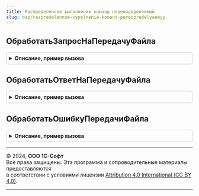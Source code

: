 ```yaml
---
title: Распределенное выполнение команд переопределяемый
slug: bsp/raspredelennoe-vypolnenie-komand-pereopredelyaemyy
---
```



## ОбработатьЗапросНаПередачуФайла
<details style="margin: 1em 0; padding: 0.5em; border: 1px solid #ccc; border-radius: 6px;">

<summary style="font-weight: bold; cursor: pointer;">Описание, пример вызова</summary>

```bsl

// Вызывается при получении сообщения о передаче файла из другой области данных.
// @skip-warning ПустойМетод - переопределяемый метод.
//
// Параметры:
//	ИмяФайла - Строка - полное имя к передаваемому файлу.
//	ИдентификаторВызова - УникальныйИдентификатор - для идентификации конкретного вызова
//	КодОтправителя - Число - код области данных, откуда был передан файл.
//	ПараметрыВызова - Структура - дополнительные параметры вызова,
//						*Код (Число), *Тело (Строка).
//	Обработан - Булево - признак успешной обработки сообщения.
//
Процедура ОбработатьЗапросНаПередачуФайла(ИмяФайла, ИдентификаторВызова, КодОтправителя, ПараметрыВызова, Обработан) Экспорт
```

Пример вызова
```bsl
РаспределенноеВыполнениеКомандПереопределяемый.ОбработатьЗапросНаПередачуФайла(ИмяФайла, ИдентификаторВызова, КодОтправителя, ПараметрыВызова, Обработан) 
```
</details>

## ОбработатьОтветНаПередачуФайла
<details style="margin: 1em 0; padding: 0.5em; border: 1px solid #ccc; border-radius: 6px;">

<summary style="font-weight: bold; cursor: pointer;">Описание, пример вызова</summary>

```bsl

// Вызывается при получении квитанции "Успех" на передачу файла из другой области данных.
// @skip-warning ПустойМетод - переопределяемый метод.
//
// Параметры:
//	ИдентификаторВызова - УникальныйИдентификатор - для идентификации конкретного вызова
//	КодОтправителя - Число - код области данных, откуда был передан файл.
//	ПараметрыВызова - Структура - дополнительные параметры вызова,
//						*Код (Число), *Тело (Строка).
//	Обработан - Булево - признак успешной обработки сообщения.
//
Процедура ОбработатьОтветНаПередачуФайла(ИдентификаторВызова, КодОтправителя, ПараметрыВызова, Обработан) Экспорт
```

Пример вызова
```bsl
РаспределенноеВыполнениеКомандПереопределяемый.ОбработатьОтветНаПередачуФайла(ИдентификаторВызова, КодОтправителя, ПараметрыВызова, Обработан) 
```
</details>

## ОбработатьОшибкуПередачиФайла
<details style="margin: 1em 0; padding: 0.5em; border: 1px solid #ccc; border-radius: 6px;">

<summary style="font-weight: bold; cursor: pointer;">Описание, пример вызова</summary>

```bsl

// Вызывается при получении квитанции "Ошибка" на передачу файла из другой области данных.
// @skip-warning ПустойМетод - переопределяемый метод.
//
// Параметры:
//	ИдентификаторВызова - УникальныйИдентификатор - для идентификации конкретного вызова
//	КодОтправителя - Число - код области данных, откуда был передан файл.
//	ТекстОшибки - Строка - описание возникшей ошибки
//	Обработан - Булево - признак успешной обработки сообщения.
//
Процедура ОбработатьОшибкуПередачиФайла(ИдентификаторВызова, КодОтправителя, ТекстОшибки, Обработан) Экспорт
```

Пример вызова
```bsl
РаспределенноеВыполнениеКомандПереопределяемый.ОбработатьОшибкуПередачиФайла(ИдентификаторВызова, КодОтправителя, ТекстОшибки, Обработан) 
```
</details>

---

© 2024, **ООО 1С-Софт**  
Все права защищены. Эта программа и сопроводительные материалы предоставляются  
в соответствии с условиями лицензии [Attribution 4.0 International (CC BY 4.0)](https://creativecommons.org/licenses/by/4.0/legalcode).

---
